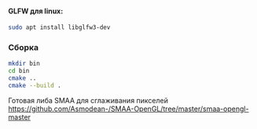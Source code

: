 #### GLFW для linux:
```sh
sudo apt install libglfw3-dev
```

### Сборка 
```sh
mkdir bin
cd bin
cmake ..
cmake --build .
```

Готовая либа SMAA для сглаживания пикселей
https://github.com/Asmodean-/SMAA-OpenGL/tree/master/smaa-opengl-master
